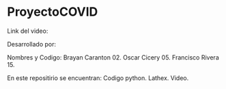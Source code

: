 # ProyectoCOVID

Link del video: 

Desarrollado por:

Nombres y Codigo:
Brayan Caranton         02.
Oscar Cicery            05.
Francisco Rivera        15.

En este repositirio se encuentran:
Codigo python.
Lathex.
Video.
